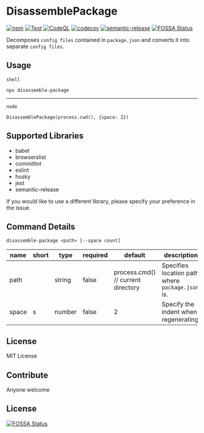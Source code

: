 # DisassemblePackage
[![npm](https://img.shields.io/npm/dw/disassemble-package)](https://www.npmjs.com/package/disassemble-package)
[![Test](https://github.com/tanmen/disassemble-package/actions/workflows/test.yml/badge.svg)](https://github.com/tanmen/disassemble-package/actions/workflows/test.yml)
[![CodeQL](https://github.com/tanmen/disassemble-package/actions/workflows/codeql-analysis.yml/badge.svg)](https://github.com/tanmen/disassemble-package/actions/workflows/codeql-analysis.yml)
[![codecov](https://codecov.io/gh/tanmen/disassemble-package/branch/main/graph/badge.svg?token=74J9RU20ZA)](https://codecov.io/gh/tanmen/disassemble-package)
[![semantic-release](https://img.shields.io/badge/%20%20%F0%9F%93%A6%F0%9F%9A%80-semantic--release-e10079.svg)](https://github.com/semantic-release/semantic-release)
[![FOSSA Status](https://app.fossa.com/api/projects/custom%2B25020%2Fgithub.com%2Ftanmen%2Fdisassemble-package.svg?type=shield)](https://app.fossa.com/projects/custom%2B25020%2Fgithub.com%2Ftanmen%2Fdisassemble-package?ref=badge_shield)

Decomposes `config files` contained in `package.json` and converts it into separate `config files`.

## Usage
`shell`
```shell
npx disassemble-package
```

---

`node`
```node
DisassemblePackage(process.cwd(), {space: 2})
```

## Supported Libraries
- babel
- browserslist
- commitlint
- eslint
- husky
- jest
- semantic-release

If you would like to use a different library, please specify your preference in the issue.

## Command Details
```shell
disassemble-package <path> [--space count]
```
| name  | short | type   | required | default                            | description                                      | 
| ----- | ----- | ------ | -------- | ---------------------------------- | ------------------------------------------------ | 
| path  |       | string | false    | process.cmd() // current directory | Specifies location path where `package.json` is. | 
| space | s     | number | false    | 2                                  | Specify the indent when regenerating.            | 
## License
MIT License

## Contribute
Anyone welcome

## License
[![FOSSA Status](https://app.fossa.com/api/projects/custom%2B25020%2Fgithub.com%2Ftanmen%2Fdisassemble-package.svg?type=large)](https://app.fossa.com/projects/custom%2B25020%2Fgithub.com%2Ftanmen%2Fdisassemble-package?ref=badge_large)
